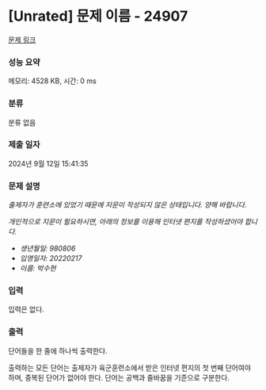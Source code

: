 # [Unrated] 문제 이름 - 24907 

[문제 링크](https://www.acmicpc.net/problem/24907) 

### 성능 요약

메모리: 4528 KB, 시간: 0 ms

### 분류

분류 없음

### 제출 일자

2024년 9월 12일 15:41:35

### 문제 설명

<p><em>출제자가 훈련소에 있었기 때문에 지문이 작성되지 않은 상태입니다. 양해 바랍니다.</em></p>

<p><em>개인적으로 지문이 필요하시면, 아래의 정보를 이용해 인터넷 편지를 작성하셨어야 합니다.</em></p>

<ul>
	<li><em>생년월일: 980806</em></li>
	<li><em>입영일자: 20220217</em></li>
	<li><em>이름: 박수현</em></li>
</ul>

### 입력 

 <p>입력은 없다.</p>

### 출력 

 <p>단어들을 한 줄에 하나씩 출력한다.</p>

<p>출력하는 모든 단어는 출제자가 육군훈련소에서 받은 인터넷 편지의 첫 번째 단어여야 하며, 중복된 단어가 없어야 한다. 단어는 공백과 줄바꿈을 기준으로 구분한다.</p>

